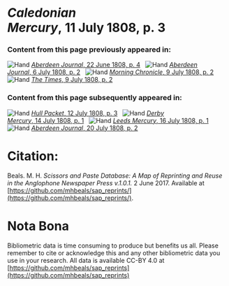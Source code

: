# *Caledonian Mercury*, 11 July 1808, p. 3  
  
### Content from this page previously appeared in:  
![Hand](http://scissorsandpaste.net/wp-content/uploads/2017/06/smallhandpointer.png) [*Aberdeen Journal*, 22 June 1808, p. 4](https://mhbeals.github.io/sap_html/Aberdeen-Journal/Aberdeen-Journal-22-June-1808-p-4)  
![Hand](http://scissorsandpaste.net/wp-content/uploads/2017/06/smallhandpointer.png) [*Aberdeen Journal*, 6 July 1808, p. 2](https://mhbeals.github.io/sap_html/Aberdeen-Journal/Aberdeen-Journal-6-July-1808-p-2)  
![Hand](http://scissorsandpaste.net/wp-content/uploads/2017/06/smallhandpointer.png) [*Morning Chronicle*, 9 July 1808, p. 2](https://mhbeals.github.io/sap_html/Morning-Chronicle/Morning-Chronicle-9-July-1808-p-2)  
![Hand](http://scissorsandpaste.net/wp-content/uploads/2017/06/smallhandpointer.png) [*The Times*, 9 July 1808, p. 2](https://mhbeals.github.io/sap_html/The-Times/The-Times-9-July-1808-p-2)  
  
### Content from this page subsequently appeared in:  
![Hand](http://scissorsandpaste.net/wp-content/uploads/2017/06/smallhandpointer.png) [*Hull Packet*, 12 July 1808, p. 3](https://mhbeals.github.io/sap_html/Hull-Packet/Hull-Packet-12-July-1808-p-3)  
![Hand](http://scissorsandpaste.net/wp-content/uploads/2017/06/smallhandpointer.png) [*Derby Mercury*, 14 July 1808, p. 1](https://mhbeals.github.io/sap_html/Derby-Mercury/Derby-Mercury-14-July-1808-p-1)  
![Hand](http://scissorsandpaste.net/wp-content/uploads/2017/06/smallhandpointer.png) [*Leeds Mercury*, 16 July 1808, p. 1](https://mhbeals.github.io/sap_html/Leeds-Mercury/Leeds-Mercury-16-July-1808-p-1)  
![Hand](http://scissorsandpaste.net/wp-content/uploads/2017/06/smallhandpointer.png) [*Aberdeen Journal*, 20 July 1808, p. 2](https://mhbeals.github.io/sap_html/Aberdeen-Journal/Aberdeen-Journal-20-July-1808-p-2)  


# Citation: 

Beals. M. H. *Scissors and Paste Database: A Map of Reprinting and Reuse in the Anglophone Newspaper Press v.1.0.1.* 2 June 2017. Available at [https://github.com/mhbeals/sap_reprints/](https://github.com/mhbeals/sap_reprints/). 

# Nota Bona

Bibliometric data is time consuming to produce but benefits us all. Please remember to cite or acknowledge this and any other bibliometric data you use in your research. All data is available CC-BY 4.0 at [https://github.com/mhbeals/sap_reprints](https://github.com/mhbeals/sap_reprints)